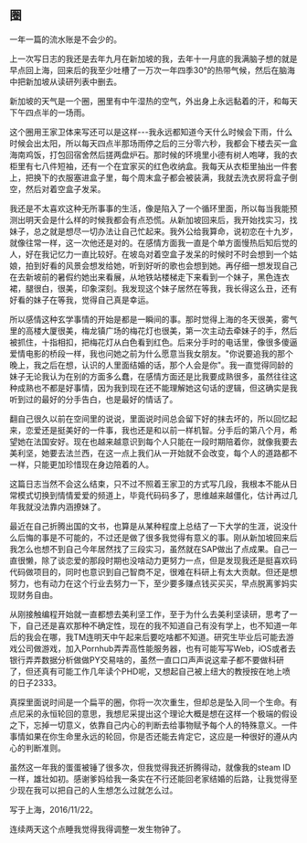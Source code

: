 ## 圈

一年一篇的流水账是不会少的。

上一次写日志的我还是去年九月在新加坡的我，去年十一月底的我满脑子想的就是早点回上海，回来后的我至少吐槽了一万次一年四季30°的热带气候，然后在脑海中把新加坡从读研列表中删去。

新加坡的天气是一个圈，圈里有中午湿热的空气，外出身上永远黏着的汗，和每天下午四点半的一场雨。

这个圈用王家卫体来写还可以是这样---我永远都知道今天什么时候会下雨，什么时候会出太阳，所以每天四点半那场雨停之后的三分零六秒，我都会下楼去买一盒海南鸡饭，打包回宿舍然后搓两盘炉石。那时候的环境里小德有树人咆哮，我的衣柜里有七八件短袖，还有一个在宜家买的红色收纳盒。我每天从衣柜里抽出一件套上，把换下的衣服塞进盒子里，每个周末盒子都会被装满，我就去洗衣房将盒子倒空，然后对着空盒子发呆。

我还是不太喜欢这种无所事事的生活，像是陷入了一个循环里面，所以每当我能预测出明天会是什么样的时候我都会有点恐慌。从新加坡回来后，我开始找实习，找妹子，总之就是想尽一切办法让自己忙起来。我外公给我算命，说初恋在十九岁，就像往常一样，这一次他还是对的。在感情方面我一直是个单方面慢热后知后觉的人，好在我记忆力一直比较好。在坡岛对着空盒子发呆的时候时不时会想到一个姑娘，拍到好看的风景会想发给她，听到好听的歌也会想到她。再仔细一想发现自己在去新坡前的暑假约她出来看展，从地铁站楼梯走下来看到一个妹子，黑色连衣裙，腿很白，很美，印象深刻。我发现这个妹子居然在等我，我长得这么丑，还有好看的妹子在等我，觉得自己真是幸运。

所以感情这种玄学事情的开始是都是一瞬间的事。那时觉得上海的冬天很美，雾气里的高楼大厦很美，梅龙镇广场的梅花灯也很美，第一次主动去牵妹子的手，然后被抓住，十指相扣，把梅花灯从白色看到红色。后来分手时的电话里，像很多傻逼爱情电影的桥段一样，我也问她之前为什么愿意当我女朋友。"你说要追我的那个晚上，我之后在想，认识的人里面结婚的话，那个人会是你"。我一直觉得同龄的妹子无论我认为在别的方面多么蠢，在感情方面还是比我要成熟很多，虽然往往这种成熟也不都是好事情，因为我到现在还不能理解她这句话的逻辑，但这确实是我听到过的最好的分手告白，也是最好的情话了。

翻自己很久以前在空间里的说说，里面说时间总会留下好的抹去坏的，所以回忆起来，恋爱还是挺美好的一件事，我也还是和以前一样机智。分手后的第八个月，希望她在法国安好。现在也越来越意识到每个人只能在一段时期陪着你，就像我要去美利坚，她要去法兰西，在这一点上我们从一开始就不会改变，每个人的道路都不一样，只能更加珍惜现在身边陪着的人。

这篇日志当然不会这么结束，只不过不照着王家卫的方式写几段，我根本不能从日常模式切换到情情爱爱的频道上，毕竟代码码多了，思维越来越僵化，估计再过几年我就没法靠内涵撩妹了。

最近在自己折腾出国的文书，也算是从某种程度上总结了一下大学的生涯，说没什么后悔的事是不可能的，不过还是做了很多我觉得有意义的事。刚从新加坡回来后我怎么也想不到自己今年居然找了三段实习，虽然就在SAP做出了点成果。自己一直很懒，除了谈恋爱的那段时期也没啥动力更努力一点，但是发现我还是挺喜欢码代码做项目的，同时也意识到自己智商不足，很难在科研上有太大贡献。但还是想努力，也有动力在这个行业去努力一下，至少要多赚点钱买买买，早点脱离爹妈实现财务自由。

从刚接触编程开始就一直都想去美利坚工作，至于为什么去美利坚读研，思考了一下，自己还是喜欢那种不确定性，现在的我不知道自己有没有学上，也不知道一年后的我会在哪，我TM连明天中午起来后要吃啥都不知道。研究生毕业后可能去游戏公司做游戏，加入Pornhub弄弄高性能服务器，也有可能写写Web，iOS或者去银行弄弄数据分析做做PY交易啥的，虽然一直口口声声说这辈子都不要做科研了，但还真有可能工作几年读个PHD呢，又想起自己被上纽大的教授按在地上喷的日子2333。

真探里面说时间是一个扁平的圈，你将一次次重生，但却总是坠入同一个生命。有点尼采的永恒轮回的意思，我想尼采提出这个理论大概是想在这样一个极端的假设之下，忘掉一切意义，依靠自己内心的判断去给事物赋予每个人的特殊意义。一件事情如果在你生命里永远的轮回，你是否还能去肯定它，这应是一种很好的遵从内心的判断准则。

虽然这一年我的蛋蛋被锤了很多次，但我觉得我还折腾得动，就像我的steam ID一样，雄壮如初。感谢爹妈给我一条实在不行还能回老家结婚的后路，让我觉得至少现在我可以把自己的人生想怎么过就怎么过。

写于上海，2016/11/22。

连续两天这个点睡我觉得我得调整一发生物钟了。